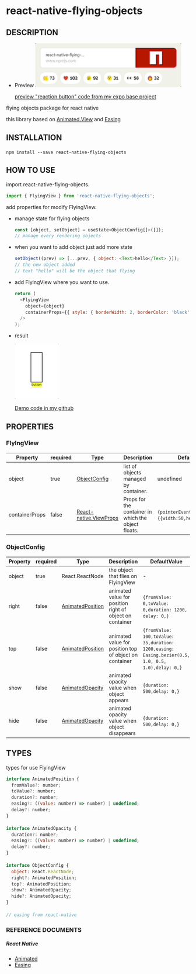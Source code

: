 # react-native-flying-objects

## DESCRIPTION

- Preview
  <img src="./demo/preview.gif" width="400" height="120">

  [preview "reaction button" code from my expo base project](https://github.com/CCC-org/keewe-app/blob/main/src/components/emoticons/ReactIconButton.tsx)

flying objects package for react native

this library based on [Animated.View](#reference-documents) and [Easing](#reference-documents)

## INSTALLATION

`npm install --save react-native-flying-objects`

## HOW TO USE

import react-native-flying-objects.

```js
import { FlyingView } from 'react-native-flying-objects';
```

add properties for modify FlyingView.

- manage state for flying objects

  ```js
  const [object, setObject] = useState<ObjectConfig[]>([]);
  // manage every rendering objects
  ```

- when you want to add object just add more state

  ```js
  setObject((prev) => [...prev, { object: <Text>hello</Text> }]);
  // the new object added
  // text "hello" will be the object that flying
  ```

- add FlyingView where you want to use.

  ```js
  return (
    <FlyingView
      object={object}
      containerProps={{ style: { borderWidth: 2, borderColor: 'black' } }}
    />
  );
  ```

- result

  <img src="./demo/demo.gif" width="120" height="150">

  [Demo code in my github](https://github.com/ysh4296/react-native-flying-objects/blob/main/dev/App.tsx)

## PROPERTIES

### FlyIngView

| Property       | required | Type                                                              | Description                                         | DefaultValue                                            |
| -------------- | -------- | ----------------------------------------------------------------- | --------------------------------------------------- | ------------------------------------------------------- |
| object         | true     | [ObjectConfig](#TYPES)                                            | list of objects managed by container.               | undefined                                               |
| containerProps | false    | [React-native.ViewProps](https://reactnative.dev/docs/view#props) | Props for the container in which the object floats. | `{pointerEvents:"none",style={{width:50,height:120}}} ` |

### ObjectConfig

| Property | required | Type                       | Description                                              | DefaultValue                                                                                      |
| -------- | -------- | -------------------------- | -------------------------------------------------------- | ------------------------------------------------------------------------------------------------- |
| object   | true     | React.ReactNode            | the object that flies on FlyingView                      | -                                                                                                 |
| right    | false    | [AnimatedPosition](#TYPES) | animated value for position right of object on container | `{fromValue: 0,toValue: 0,duration: 1200, delay: 0,}`                                             |
| top      | false    | [AnimatedPosition](#TYPES) | animated value for position top of object on container   | `{fromValue: 100,toValue: 35,duration: 1200,easing: Easing.bezier(0.5, 1.0, 0.5, 1.0),delay: 0,}` |
| show     | false    | [AnimatedOpacity](#TYPES)  | animated opacity value when object appears               | `{duration: 500,delay: 0,}`                                                                       |
| hide     | false    | [AnimatedOpacity](#TYPES)  | animated opacity value when object disappears            | `{duration: 500,delay: 0,}`                                                                       |

## TYPES

types for use FlyingView

```js
interface AnimatedPosition {
  fromValue?: number;
  toValue?: number;
  duration?: number;
  easing?: ((value: number) => number) | undefined;
  delay?: number;
}

interface AnimatedOpacity {
  duration?: number;
  easing?: ((value: number) => number) | undefined;
  delay?: number;
}

interface ObjectConfig {
  object: React.ReactNode;
  right?: AnimatedPosition;
  top?: AnimatedPosition;
  show?: AnimatedOpacity;
  hide?: AnimatedOpacity;
}

// easing from react-native
```

### REFERENCE DOCUMENTS

##### React Native

- [Animated](https://reactnative.dev/docs/animated)
- [Easing](https://reactnative.dev/docs/easing)

